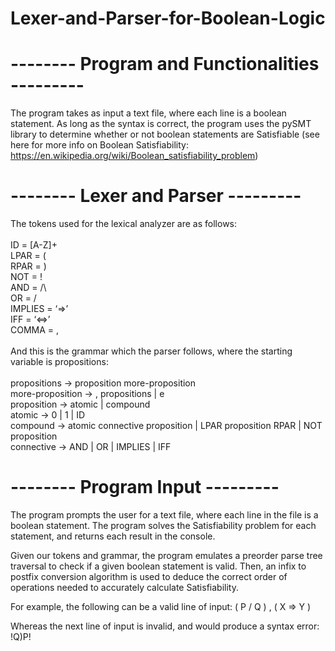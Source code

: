 # Lexer-and-Parser-for-Boolean-Logic

# -------- Program and Functionalities ---------

The program takes as input a text file, where each line is a boolean statement. As long as the syntax is correct, the program uses the pySMT library to determine whether or not boolean statements are Satisfiable (see here for more info on Boolean Satisfiability: https://en.wikipedia.org/wiki/Boolean_satisfiability_problem)

# -------- Lexer and Parser ---------

The tokens used for the lexical analyzer are as follows:<br><br>
    ID = [A-Z]+ <br>
    LPAR = ( <br>
    RPAR = ) <br>
    NOT = ! <br>
    AND = /\ <br>
    OR = \/ <br>
    IMPLIES = ‘=>’ <br>
    IFF = ‘<=>’ <br>
    COMMA = , <br>
<br>
And this is the grammar which the parser follows, where the starting variable is propositions: <br><br>
    propositions -> proposition more-proposition  <br> 
    more-proposition -> , propositions | e <br>
    proposition -> atomic | compound <br>
    atomic -> 0 | 1 | ID <br>
    compound -> atomic connective proposition | LPAR proposition RPAR | NOT proposition <br>
    connective -> AND | OR | IMPLIES | IFF <br>


# -------- Program Input ---------

The program prompts the user for a text file, where each line in the file is a boolean statement. The program solves the Satisfiability problem for each statement, and returns each result in the console. 

Given our tokens and grammar, the program emulates a preorder parse tree traversal to check if a given boolean statement is valid. Then,  an infix to postfix conversion algorithm is used to deduce the correct order of operations needed to accurately calculate Satisfiability.


For example, the following can be a valid line of input:
( P \/ Q ) , ( X => Y )

Whereas the next line of input is invalid, and would produce a syntax error:
!Q)P!
